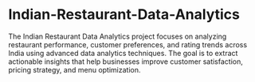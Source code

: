 # Indian-Restaurant-Data-Analytics
The Indian Restaurant Data Analytics project focuses on analyzing restaurant performance, customer preferences, and rating trends across India using advanced data analytics techniques. The goal is to extract actionable insights that help businesses improve customer satisfaction, pricing strategy, and menu optimization.
